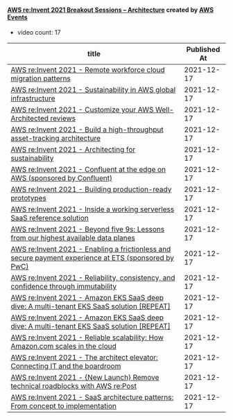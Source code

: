 

#### [AWS re:Invent 2021 Breakout Sessions – Architecture](https://www.youtube.com/playlist?list=PL2yQDdvlhXf8Y3Po6kztYpyKxhy6XEV-_) created by [AWS Events](https://www.youtube.com/channel/UCdoadna9HFHsxXWhafhNvKw)

* video count: 17 

| title                                                                                                                                               | Published At |
| --------------------------------------------------------------------------------------------------------------------------------------------------- | ------------ |
| [AWS re:Invent 2021 - Remote workforce cloud migration patterns](https://www.youtube.com/watch?v=9G84a9IjpXk)                                       | 2021-12-17   |
| [AWS re:Invent 2021 - Sustainability in AWS global infrastructure](https://www.youtube.com/watch?v=Dmz45WhXENs)                                     | 2021-12-17   |
| [AWS re:Invent 2021 - Customize your AWS Well-Architected reviews](https://www.youtube.com/watch?v=BsEd_Ue_0TQ)                                     | 2021-12-17   |
| [AWS re:Invent 2021 - Build a high-throughput asset-tracking architecture](https://www.youtube.com/watch?v=G8Rkuu6X-_8)                             | 2021-12-17   |
| [AWS re:Invent 2021 - Architecting for sustainability](https://www.youtube.com/watch?v=3-Zq2W1-odU)                                                 | 2021-12-17   |
| [AWS re:Invent 2021 - Confluent at the edge on AWS (sponsored by Confluent)](https://www.youtube.com/watch?v=l7fH9FWvz_8)                           | 2021-12-17   |
| [AWS re:Invent 2021 - Building production-ready prototypes](https://www.youtube.com/watch?v=-_Zl9u9i1KI)                                            | 2021-12-17   |
| [AWS re:Invent 2021 - Inside a working serverless SaaS reference solution](https://www.youtube.com/watch?v=8Z5zBsKgTxY)                             | 2021-12-17   |
| [AWS re:Invent 2021 - Beyond five 9s: Lessons from our highest available data planes](https://www.youtube.com/watch?v=GTLfM8ofmwE)                  | 2021-12-17   |
| [AWS re:Invent 2021 - Enabling a frictionless and secure payment experience at ETS (sponsored by PwC)](https://www.youtube.com/watch?v=CjbqcbkU0so) | 2021-12-17   |
| [AWS re:Invent 2021 - Reliability, consistency, and confidence through immutability](https://www.youtube.com/watch?v=n00QuaNzjiY)                   | 2021-12-17   |
| [AWS re:Invent 2021 - Amazon EKS SaaS deep dive: A multi-tenant EKS SaaS solution [REPEAT]](https://www.youtube.com/watch?v=gewR0CsOo_o)            | 2021-12-17   |
| [AWS re:Invent 2021 - Amazon EKS SaaS deep dive: A multi-tenant EKS SaaS solution [REPEAT]](https://www.youtube.com/watch?v=tXVLjWjEEwo)            | 2021-12-17   |
| [AWS re:Invent 2021 - Reliable scalability: How Amazon.com scales in the cloud](https://www.youtube.com/watch?v=aPhqQ8lWmvc)                        | 2021-12-17   |
| [AWS re:Invent 2021 - The architect elevator: Connecting IT and the boardroom](https://www.youtube.com/watch?v=nNbnXTl2VFQ)                         | 2021-12-17   |
| [AWS re:Invent 2021 - {New Launch} Remove technical roadblocks with AWS re:Post](https://www.youtube.com/watch?v=lMLuyCG0uwU)                       | 2021-12-17   |
| [AWS re:Invent 2021 - SaaS architecture patterns: From concept to implementation](https://www.youtube.com/watch?v=j7Sqt8GpYl0)                      | 2021-12-17   |